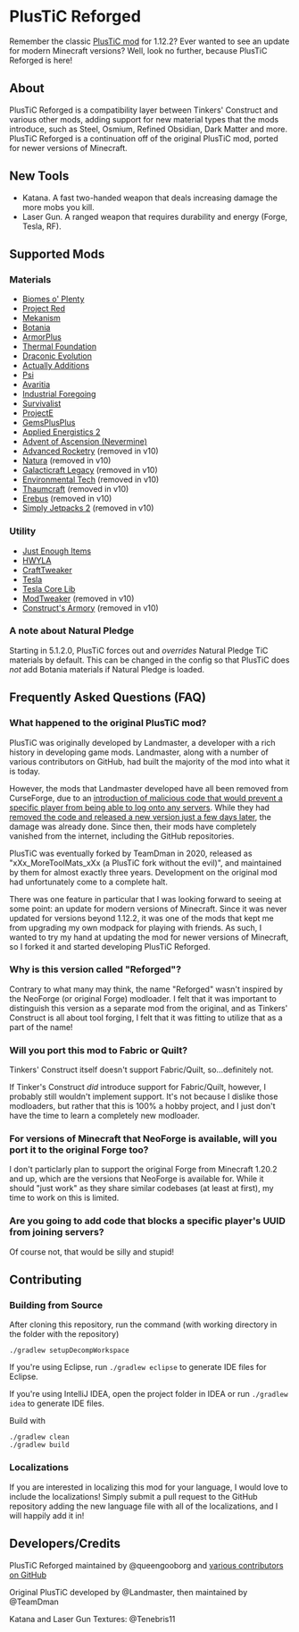 # PlusTiC Reforged

Remember the classic [PlusTiC mod](https://www.curseforge.com/minecraft/mc-mods/plusticminusbad) for 1.12.2?  Ever wanted to see an update for modern Minecraft versions?  Well, look no further, because PlusTiC Reforged is here!

## About

PlusTiC Reforged is a compatibility layer between Tinkers' Construct and various other mods, adding support for new material types that the mods introduce, such as Steel, Osmium, Refined Obsidian, Dark Matter and more.  PlusTiC Reforged is a continuation off of the original PlusTiC mod, ported for newer versions of Minecraft.

## New Tools

- Katana. A fast two-handed weapon that deals increasing damage the more mobs you kill.
- Laser Gun. A ranged weapon that requires durability and energy (Forge, Tesla, RF).

## Supported Mods

### Materials

- [Biomes o' Plenty](https://www.curseforge.com/minecraft/mc-mods/biomes-o-plenty)
- [Project Red](https://www.curseforge.com/minecraft/mc-mods/project-red-core)
- [Mekanism](https://www.curseforge.com/minecraft/mc-mods/mekanism)
- [Botania](https://www.curseforge.com/minecraft/mc-mods/botania)
- [ArmorPlus](https://www.curseforge.com/minecraft/mc-mods/armorplus)
- [Thermal Foundation](https://www.curseforge.com/minecraft/mc-mods/thermal-foundation)
- [Draconic Evolution](https://www.curseforge.com/minecraft/mc-mods/draconic-evolution)
- [Actually Additions](https://www.curseforge.com/minecraft/mc-mods/actually-additions)
- [Psi](https://www.curseforge.com/minecraft/mc-mods/psi)
- [Avaritia](https://www.curseforge.com/minecraft/mc-mods/avaritia-1-10)
- [Industrial Foregoing](https://www.curseforge.com/minecraft/mc-mods/industrial-foregoing)
- [Survivalist](https://www.curseforge.com/minecraft/mc-mods/survivalist)
- [ProjectE](https://www.curseforge.com/minecraft/mc-mods/projecte)
- [GemsPlusPlus](https://www.curseforge.com/minecraft/mc-mods/gemsplusplus)
- [Applied Energistics 2](https://www.curseforge.com/minecraft/mc-mods/applied-energistics-2)
- [Advent of Ascension (Nevermine)](https://www.curseforge.com/minecraft/mc-mods/advent-of-ascension-nevermine)
- [Advanced Rocketry](https://www.curseforge.com/minecraft/mc-mods/advanced-rocketry) (removed in v10)
- [Natura](https://www.curseforge.com/minecraft/mc-mods/natura) (removed in v10)
- [Galacticraft Legacy](https://www.curseforge.com/minecraft/mc-mods/galacticraft-legacy) (removed in v10)
- [Environmental Tech](https://www.curseforge.com/minecraft/mc-mods/environmental-tech) (removed in v10)
- [Thaumcraft](https://www.curseforge.com/minecraft/mc-mods/thaumcraft) (removed in v10)
- [Erebus](https://www.curseforge.com/minecraft/mc-mods/the-erebus) (removed in v10)
- [Simply Jetpacks 2](https://www.curseforge.com/minecraft/mc-mods/simply-jetpacks-2) (removed in v10)

### Utility

- [Just Enough Items](https://www.curseforge.com/minecraft/mc-mods/jei)
- [HWYLA](https://www.curseforge.com/minecraft/mc-mods/hwyla)
- [CraftTweaker](https://www.curseforge.com/minecraft/mc-mods/crafttweaker)
- [Tesla](https://www.curseforge.com/minecraft/mc-mods/tesla)
- [Tesla Core Lib](https://www.curseforge.com/minecraft/mc-mods/tesla-core-lib)
- [ModTweaker](https://www.curseforge.com/minecraft/mc-mods/modtweaker) (removed in v10)
- [Construct's Armory](https://www.curseforge.com/minecraft/mc-mods/constructs-armory) (removed in v10)

### A note about Natural Pledge

Starting in 5.1.2.0, PlusTiC forces out and *overrides* Natural Pledge TiC materials by default. This can be changed in the config so that PlusTiC does *not* add Botania materials if Natural Pledge is loaded.

## Frequently Asked Questions (FAQ)

### What happened to the original PlusTiC mod?

PlusTiC was originally developed by Landmaster, a developer with a rich history in developing game mods.  Landmaster, along with a number of various contributors on GitHub, had built the majority of the mod into what it is today.

However, the mods that Landmaster developed have all been removed from CurseForge, due to an [introduction of malicious code that would prevent a specific player from being able to log onto any servers](https://github.com/TeamDman/PlusTiC/commit/9147573c6d514ff88825a8cc1ab8438f9c80a14c).  While they had [removed the code and released a new version just a few days later](https://github.com/TeamDman/PlusTiC/commit/d0b4d17ce542a186a1660c7fac6083aa3eea37aa#diff-a516bfe6aaa4dd4f38abbd0de3bdd0dbL197-L204), the damage was already done.  Since then, their mods have completely vanished from the internet, including the GitHub repositories.

PlusTiC was eventually forked by TeamDman in 2020, released as "xXx_MoreToolMats_xXx (a PlusTiC fork without the evil)", and maintained by them for almost exactly three years.  Development on the original mod had unfortunately come to a complete halt.

There was one feature in particular that I was looking forward to seeing at some point: an update for modern versions of Minecraft. Since it was never updated for versions beyond 1.12.2, it was one of the mods that kept me from upgrading my own modpack for playing with friends.  As such, I wanted to try my hand at updating the mod for newer versions of Minecraft, so I forked it and started developing PlusTiC Reforged.

### Why is this version called "Reforged"?

Contrary to what many may think, the name "Reforged" wasn't inspired by the NeoForge (or original Forge) modloader.  I felt that it was important to distinguish this version as a separate mod from the original, and as Tinkers' Construct is all about tool forging, I felt that it was fitting to utilize that as a part of the name!

### Will you port this mod to Fabric or Quilt?

Tinkers' Construct itself doesn't support Fabric/Quilt, so...definitely not.

If Tinker's Construct _did_ introduce support for Fabric/Quilt, however, I probably still wouldn't implement support.  It's not because I dislike those modloaders, but rather that this is 100% a hobby project, and I just don't have the time to learn a completely new modloader.

### For versions of Minecraft that NeoForge is available, will you port it to the original Forge too?

I don't particlarly plan to support the original Forge from Minecraft 1.20.2 and up, which are the versions that NeoForge is available for.  While it should "just work" as they share similar codebases (at least at first), my time to work on this is limited.

### Are you going to add code that blocks a specific player's UUID from joining servers?

Of course not, that would be silly and stupid!

## Contributing

### Building from Source

After cloning this repository, run the command (with working directory in the folder with the repository)
```
./gradlew setupDecompWorkspace
```

If you're using Eclipse, run `./gradlew eclipse` to generate IDE files for Eclipse.

If you're using IntelliJ IDEA, open the project folder in IDEA or run `./gradlew idea` to generate IDE files.

Build with
```
./gradlew clean
./gradlew build
```

### Localizations

If you are interested in localizing this mod for your language, I would love to include the localizations!  Simply submit a pull request to the GitHub repository adding the new language file with all of the localizations, and I will happily add it in!

## Developers/Credits

PlusTiC Reforged maintained by @queengooborg and [various contributors on GitHub](https://github.com/queengooborg/PlusTiC-Reforged/graphs/contributors)

Original PlusTiC developed by @Landmaster, then maintained by @TeamDman

Katana and Laser Gun Textures: @Tenebris11